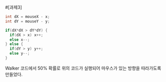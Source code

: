 #[과제3]
```java
int dX = mouseX - x;
int dY = mouseY - y;

if(dX*dX > dY*dY) {
  if(dX > x) x++;
  else x--;
} else {
  if(dY > y) y++;
  else y--;
}
```
Walker 코드에서 50% 확률로 위의 코드가 실행되어 마우스가 있는 방향을 따라가도록 만들었다.
